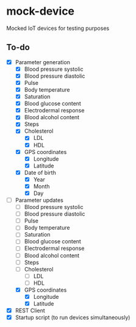 # mock-device
Mocked IoT devices for testing purposes

## To-do
- [x] Parameter generation
  - [x] Blood pressure systolic
  - [x] Blood pressure diastolic
  - [x] Pulse
  - [x] Body temperature
  - [x] Saturation
  - [x] Blood glucose content
  - [x] Electrodermal response
  - [x] Blood alcohol content
  - [x] Steps
  - [x] Cholesterol
    - [x] LDL
    - [x] HDL
  - [x] GPS coordinates
    - [x] Longitude
    - [x] Latitude
  - [x] Date of birth
    - [x] Year
    - [x] Month
    - [x] Day
- [ ] Parameter updates
  - [ ] Blood pressure systolic
  - [ ] Blood pressure diastolic
  - [ ] Pulse
  - [ ] Body temperature
  - [ ] Saturation
  - [ ] Blood glucose content
  - [ ] Electrodermal response
  - [ ] Blood alcohol content
  - [ ] Steps
  - [ ] Cholesterol
    - [ ] LDL
    - [ ] HDL
  - [x] GPS coordinates
    - [x] Longitude
    - [x] Latitude
- [x] REST Client
- [x] Startup script (to run devices simultaneously)
